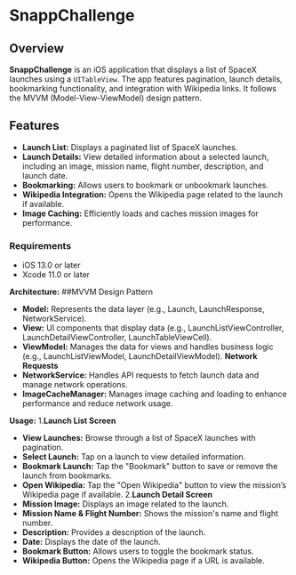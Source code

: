 # SnappChallenge

## Overview

**SnappChallenge** is an iOS application that displays a list of SpaceX launches using a `UITableView`. The app features pagination, launch details, bookmarking functionality, and integration with Wikipedia links. It follows the MVVM (Model-View-ViewModel) design pattern.

## Features

- **Launch List:** Displays a paginated list of SpaceX launches.
- **Launch Details:** View detailed information about a selected launch, including an image, mission name, flight number, description, and launch date.
- **Bookmarking:** Allows users to bookmark or unbookmark launches.
- **Wikipedia Integration:** Opens the Wikipedia page related to the launch if available.
- **Image Caching:** Efficiently loads and caches mission images for performance.

### Requirements

- iOS 13.0 or later
- Xcode 11.0 or later

**Architecture:**
##MVVM Design Pattern
- **Model:** Represents the data layer (e.g., Launch, LaunchResponse, NetworkService).
- **View:** UI components that display data (e.g., LaunchListViewController, LaunchDetailViewController, LaunchTableViewCell).
- **ViewModel:** Manages the data for views and handles business logic (e.g., LaunchListViewModel, LaunchDetailViewModel).
 **Network Requests**
- **NetworkService:** Handles API requests to fetch launch data and manage network operations.
- **ImageCacheManager:** Manages image caching and loading to enhance performance and reduce network usage.


**Usage:**
1.**Launch List Screen**
- **View Launches:** Browse through a list of SpaceX launches with pagination.
- **Select Launch:** Tap on a launch to view detailed information.
- **Bookmark Launch:** Tap the "Bookmark" button to save or remove the launch from bookmarks.
- **Open Wikipedia:** Tap the "Open Wikipedia" button to view the mission’s Wikipedia page if available.
2.**Launch Detail Screen**
- **Mission Image:** Displays an image related to the launch.
- **Mission Name & Flight Number:** Shows the mission's name and flight number.
- **Description:** Provides a description of the launch.
- **Date:** Displays the date of the launch.
- **Bookmark Button:** Allows users to toggle the bookmark status.
- **Wikipedia Button:** Opens the Wikipedia page if a URL is available.   
